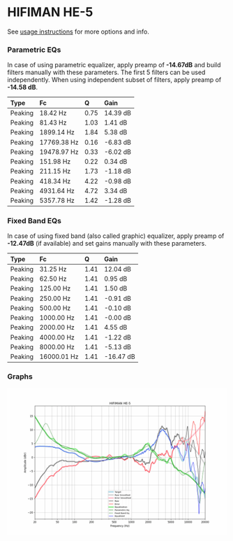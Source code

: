 # HIFIMAN HE-5
See [usage instructions](https://github.com/jaakkopasanen/AutoEq#usage) for more options and info.

### Parametric EQs
In case of using parametric equalizer, apply preamp of **-14.67dB** and build filters manually
with these parameters. The first 5 filters can be used independently.
When using independent subset of filters, apply preamp of **-14.58 dB**.

| Type    | Fc          |    Q | Gain     |
|:--------|:------------|:-----|:---------|
| Peaking | 18.42 Hz    | 0.75 | 14.39 dB |
| Peaking | 81.43 Hz    | 1.03 | 1.41 dB  |
| Peaking | 1899.14 Hz  | 1.84 | 5.38 dB  |
| Peaking | 17769.38 Hz | 0.16 | -6.83 dB |
| Peaking | 19478.97 Hz | 0.33 | -6.02 dB |
| Peaking | 151.98 Hz   | 0.22 | 0.34 dB  |
| Peaking | 211.15 Hz   | 1.73 | -1.18 dB |
| Peaking | 418.34 Hz   | 4.22 | -0.98 dB |
| Peaking | 4931.64 Hz  | 4.72 | 3.34 dB  |
| Peaking | 5357.78 Hz  | 1.42 | -1.28 dB |

### Fixed Band EQs
In case of using fixed band (also called graphic) equalizer, apply preamp of **-12.47dB**
(if available) and set gains manually with these parameters.

| Type    | Fc          |    Q | Gain      |
|:--------|:------------|:-----|:----------|
| Peaking | 31.25 Hz    | 1.41 | 12.04 dB  |
| Peaking | 62.50 Hz    | 1.41 | 0.95 dB   |
| Peaking | 125.00 Hz   | 1.41 | 1.50 dB   |
| Peaking | 250.00 Hz   | 1.41 | -0.91 dB  |
| Peaking | 500.00 Hz   | 1.41 | -0.10 dB  |
| Peaking | 1000.00 Hz  | 1.41 | -0.00 dB  |
| Peaking | 2000.00 Hz  | 1.41 | 4.55 dB   |
| Peaking | 4000.00 Hz  | 1.41 | -1.22 dB  |
| Peaking | 8000.00 Hz  | 1.41 | -5.13 dB  |
| Peaking | 16000.01 Hz | 1.41 | -16.47 dB |

### Graphs
![](./HIFIMAN%20HE-5.png)